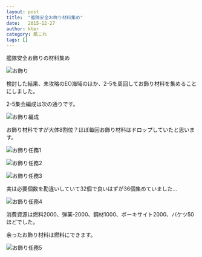 ```yaml
---
layout: post
title:  "艦隊安全お飾り材料集め"
date:   2015-12-27
author: kter
category: 艦これ
tags: []
---
```

艦隊安全お飾りの材料集め

![お飾り](http://img.kter.jp/2015/1227/2015-12-27-okazari.jpg)


検討した結果、未攻略のEO海域のほか、2-5を周回してお飾り材料を集めることにしました。

2-5集会編成は次の通りです。

![お飾り編成](http://img.kter.jp/2015/1227/2015-12-27-okazari-fleet.png)


お飾り材料ですが大体8割位？ほぼ毎回お飾り材料はドロップしていたと思います。



![お飾り任務1](http://img.kter.jp/2015/1227/2015-12-27-okazari-ninmu.jpg)

![お飾り任務2](http://img.kter.jp/2015/1227/2015-12-27-okazari-get.jpg)

![お飾り任務3](http://img.kter.jp/2015/1227/2015-12-27-okazari-display.jpg)




実は必要個数を勘違いしていて32個で良いはずが36個集めていました…

![お飾り任務4](http://img.kter.jp/2015/1227/2015-12-27-okazari-orz.jpg)


消費資源は燃料2000、弾薬-2000、鋼材1000、ボーキサイト2000、バケツ50ほどでした。




余ったお飾り材料は燃料にできます。

![お飾り任務5](http://img.kter.jp/2015/1227/2015-12-27-okazari-amari.jpg)
